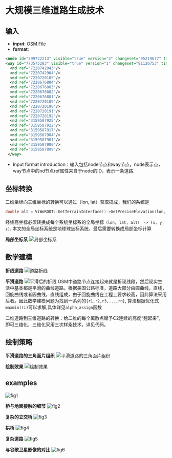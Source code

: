 # 大规模三维道路生成技术

## 输入
- **input**:   [OSM File](https://wiki.openstreetmap.org/wiki/OSM_file_formats)
- **format**:
``` xml
<node id="299722213" visible="true" version="3" changeset="95219677" timestamp="2020-12-03T11:01:49Z" user="Ometepe" uid="10019169" lat="30.4710541" lon="117.1974277"/>
<way id="773575283" visible="true" version="1" changeset="81126753" timestamp="2020-02-17T16:38:06Z" user="Lepuse" uid="9560399">
  <nd ref="7220742943"/>
  <nd ref="7220742904"/>
  <nd ref="7220720185"/>
  <nd ref="7220676884"/>
  <nd ref="7220676883"/>
  <nd ref="7220676882"/>
  <nd ref="7220676881"/>
  <nd ref="7220720189"/>
  <nd ref="7220720190"/>
  <nd ref="7220720191"/>
  <nd ref="7220720192"/>
  <nd ref="3159587925"/>
  <nd ref="3159587922"/>
  <nd ref="3159587917"/>
  <nd ref="3159587904"/>
  <nd ref="3159587901"/>
  <nd ref="3159587900"/>
  <nd ref="3159587899"/>
 </way>
```
- Input format introduction：输入包括node节点和way节点，node表示点，way节点中的nd节点ref属性来自于node的ID，表示一条道路.

## 坐标转换
二维坐标向三维坐标的转换可以通过（lon, lat）获取搞成，我们的系统是
```cpp
double alt = ViWoROOT::GetTerrainInterface()->GetPreciseElevation(lon, lat);
```
经纬高坐标必须转换成每个系统坐标系的全局坐标```（lon, lat, alt） -> (x, y, z)```.
本文的全局坐标系统是地球球坐标系统，最后需要转换成局部坐标计算

**局部坐标系** 
![局部坐标系](https://github.com/yangpei11/RoadGraph-C-/blob/master/Figure/1.png  "局部坐标系")

## 数学建模

**折线道路** 
![道路折线](https://github.com/yangpei11/RoadGraph-C-/blob/master/Figure/2.png)

**平滑道路**
![平滑后的折线](https://github.com/yangpei11/RoadGraph-C-/blob/master/Figure/3.png)
OSM中道路节点连接起来就是折现线段，然后现实生活中基本都是平滑的曲线道路。根据美国公路标准，道路大部分由圆曲线，直线，回旋曲线或者园曲线，直线组成，由于回旋曲线在工程上要求较高，因此算法采用后者。因此数学建模问题为找到一系列的```{r1,r2,r3,...,rn}```, 算法根据优化式```maxmin(ri)```可以求解,具体详见```alpha_assign```函数

二维道路到三维道路的转换：给二维的每个离散点赋予C2连续的高度“翘起来”，即可三维化，三维化采用三次样条技术，详见代码。

## 绘制策略

**平滑道路的三角面片组织**
![平滑道路的三角面片组织](https://github.com/yangpei11/RoadGraph-C-/blob/master/Figure/4.png)

**绘制效果**
![绘制效果](https://github.com/yangpei11/RoadGraph-C-/blob/master/Figure/5.png)

## examples
![fig1](https://github.com/yangpei11/RoadGraph-C-/blob/master/Figure/example1.png)

**桥与地面接触的细节**
![fig2](https://github.com/yangpei11/RoadGraph-C-/blob/master/Figure/example2.png)

**复杂的立交桥**
![fig3](https://github.com/yangpei11/RoadGraph-C-/blob/master/Figure/example3.png)

**拱桥**
![fig4](https://github.com/yangpei11/RoadGraph-C-/blob/master/Figure/example4.png)

**复杂道路**
![fig5](https://github.com/yangpei11/RoadGraph-C-/blob/master/Figure/s.png)

**与谷歌卫星影像的对比**
![fig6](https://github.com/yangpei11/RoadGraph-C-/blob/master/Figure/s.png)



